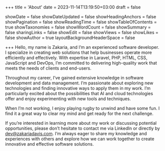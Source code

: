 +++
title = 'About'
date = 2023-11-14T13:19:50+03:00
draft = false

showDate = false
showDateUpdated = false
showHeadingAnchors = false
showPagination = false
showReadingTime = false
showTableOfContents = true
showTaxonomies = false
showWordCount = false
showSummary = false
sharingLinks = false
showEdit = false
showViews = false
showLikes = false
showAuthor = true
layoutBackgroundHeaderSpace = false

+++
Hello, my name is Zakaria, and I’m an experienced software developer. I specialize in creating web solutions that help businesses operate more efficiently and effectively. With expertise in Laravel, PHP, HTML, CSS, JavaScript and DevOps, I’m committed to delivering high-quality work that meets the needs of clients and end-users.

Throughout my career, I’ve gained extensive knowledge in software development and data management. I’m passionate about exploring new technologies and finding innovative ways to apply them in my work. I’m particularly excited about the possibilities that AI and cloud technologies offer and enjoy experimenting with new tools and techniques.

When I’m not working, I enjoy playing rugby to unwind and have some fun. I find it a great way to clear my mind and get ready for the next challenge.

If you’re interested in learning more about my work or discussing potential opportunities, please don’t hesitate to contact me via LinkedIn or directly by dev@zakariadavis.com. I’m always eager to share my knowledge and experiences with others and explore how we can work together to create innovative and effective software solutions.